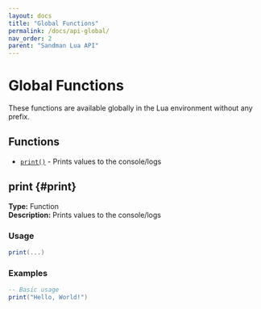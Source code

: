 ```yaml
---
layout: docs
title: "Global Functions"
permalink: /docs/api-global/
nav_order: 2
parent: "Sandman Lua API"
---
```


# Global Functions

These functions are available globally in the Lua environment without any prefix.

## Functions

- [`print()`](#print) - Prints values to the console/logs


## print {#print}

**Type:** Function  
**Description:** Prints values to the console/logs

### Usage

```lua
print(...)
```

### Examples

```lua
-- Basic usage
print("Hello, World!")
```

